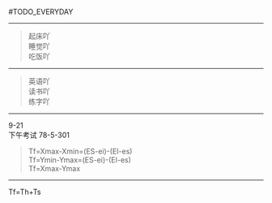 #TODO_EVERYDAY  
* * *
>起床吖  
>睡觉吖  
>吃饭吖  
* * *
>英语吖  
>读书吖  
>练字吖  
* * *
9-21  
下午考试 78-5-301

>Tf=Xmax-Xmin=(ES-ei)-(EI-es)  
>Tf=Ymin-Ymax=(ES-ei)-(EI-es)  
>Tf=Xmax-Ymax  
* * *
Tf=Th+Ts  

